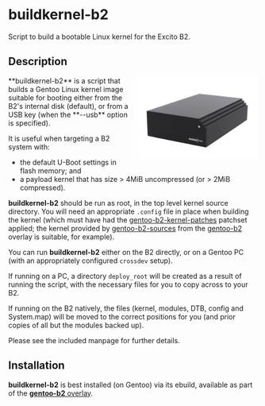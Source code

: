# buildkernel-b2
Script to build a bootable Linux kernel for the Excito B2.

## Description

<img src="https://raw.githubusercontent.com/sakaki-/resources/master/excito/b2/Excito_b2.jpg" alt="Excito B2, aka Bubba|TWO" width="250px" align="right"/>
**buildkernel-b2** is a script that builds a Gentoo Linux kernel image suitable for booting either from the B2's internal disk (default), or from a USB key (when the **--usb** option is specified).

It is useful when targeting a B2 system with:
* the default U-Boot settings in flash memory; and
* a payload kernel that has size > 4MiB uncompressed (or > 2MiB compressed).

**buildkernel-b2** should be run as root, in the top level kernel source directory. You will need an appropriate `.config` file in place when building the kernel (which must have had the [gentoo-b2-kernel-patches](https://github.com/sakaki-/gentoo-b2-kernel-patches) patchset applied; the kernel provided by [gentoo-b2-sources](https://github.com/sakaki-/gentoo-b2-overlay/tree/master/sys-kernel/gentoo-b2-sources) from the [gentoo-b2](https://github.com/sakaki-/gentoo-b2-overlay) overlay is suitable, for example).

You can run **buildkernel-b2** either on the B2 directly, or on a Gentoo PC (with an appropriately configured `crossdev` setup).

If running on a PC, a directory `deploy_root` will be created as a result of running the script, with the necessary files for you to copy across to your B2.

If running on the B2 natively, the files (kernel, modules, DTB, config and System.map) will be moved to the correct positions for you (and prior copies of all but the modules backed up).

Please see the included manpage for further details.

## Installation

**buildkernel-b2** is best installed (on Gentoo) via its ebuild, available as part of the [**gentoo-b2** overlay](https://github.com/sakaki-/gentoo-b2-overlay).
